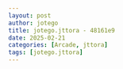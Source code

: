 ```yaml
---
layout: post
author: jotego
title: jotego.jttora - 48161e9
date: 2025-02-21
categories: [Arcade, jttora]
tags: [jotego.jttora]
---
```


